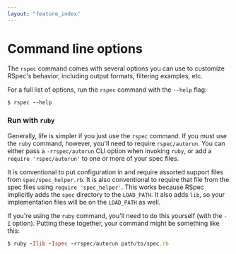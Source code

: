 ```yaml
---
layout: "feature_index"
---
```


# Command line options

The `rspec` command comes with several options you can use to customize RSpec's
behavior, including output formats, filtering examples, etc.

For a full list of options, run the `rspec` command with the `--help` flag:

```ruby
$ rspec --help
```

### Run with `ruby`

Generally, life is simpler if you just use the `rspec` command. If you must use
the `ruby` command, however, you'll need to require `rspec/autorun`. You can
either pass a `-rrspec/autorun` CLI option when invoking `ruby`, or add a
`require 'rspec/autorun'` to one or more of your spec files.

It is conventional to put configuration in and require assorted support files
from `spec/spec_helper.rb`. It is also conventional to require that file from
the spec files using `require 'spec_helper'`. This works because RSpec
implicitly adds the `spec` directory to the `LOAD_PATH`. It also adds `lib`, so
your implementation files will be on the `LOAD_PATH` as well.

If you're using the `ruby` command, you'll need to do this yourself (with the
`-I` option). Putting these together, your command might be something like this:

```ruby
$ ruby -Ilib -Ispec -rrspec/autorun path/to/spec.rb
```
